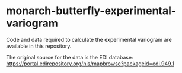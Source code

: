 # monarch-butterfly-experimental-variogram

Code and data required to calculate the experimental variogram are available in this repository.

The original source for the data is the EDI database: https://portal.edirepository.org/nis/mapbrowse?packageid=edi.949.1
